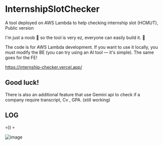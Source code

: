 # InternshipSlotChecker
A tool deployed on AWS Lambda to help checking internship slot (HCMUT), Public version

I'm just a noob 🥹 so the tool is very ez, everyone can easily build it. 🥹

The code is for AWS Lambda development. If you want to use it locally, you must modify the BE (you can try using an AI tool — it's simple). The same goes for the FE!

https://internship-checker.vercel.app/
## Good luck!

There is also an additional feature that use Gemini api to check if a company require transcript, Cv , GPA. (still working)

## LOG

=)) 💀

![image](https://github.com/user-attachments/assets/33586998-165d-460f-876f-2f9d272c29c2)
